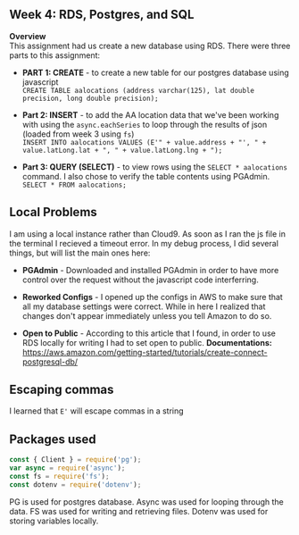 ## Week 4: RDS, Postgres, and SQL

<b>Overview</b><br>
This assignment had us create a new database using RDS.
There were three parts to this assignment:<br />

- <b>PART 1: CREATE</b> - to create a new table for our postgres database using javascript<br />
```CREATE TABLE aalocations (address varchar(125), lat double precision, long double precision);```<br>

- <b>Part 2: INSERT</b> - to add the AA location data that we've been working with using the ```async.eachSeries``` 
to loop through the results of json (loaded from week 3 using ``fs``)<br />
```INSERT INTO aalocations VALUES (E'" + value.address + "', " + value.latLong.lat + ", " + value.latLong.lng + ");```<br>

- <b>Part 3: QUERY (SELECT)</b> - to view rows using the ```SELECT * aalocations``` command. I also chose to verify 
the table contents using PGAdmin.<br>
```SELECT * FROM aalocations;```<br>

## Local Problems
I am using a local instance rather than Cloud9.
As soon as I ran the js file in the terminal I recieved a timeout error. 
In my debug process, I did several things, but will list the main ones here:<br /> 

- <b>PGAdmin</b> - 
Downloaded and installed PGAdmin in order to have more control over the
request without the javascript code interferring.<br>

- <b>Reworked Configs</b> - 
I opened up the configs in AWS to make sure that all my database settings were correct. 
While in here I realized that changes don't appear immediately unless you tell 
Amazon to do so.<br />

- <b>Open to Public</b> - 
According to this article that I found, in order to use RDS locally 
for writing I had to set open to public. 
<b>Documentations:</b> https://aws.amazon.com/getting-started/tutorials/create-connect-postgresql-db/ <br />


## Escaping commas
I learned that ```E'``` will escape commas in a string

## Packages used
```javascript
const { Client } = require('pg');
var async = require('async');  
const fs = require('fs');
const dotenv = require('dotenv');
```

PG is used for postgres database. Async was used for looping through the data.
FS was used for writing and retrieving files.
Dotenv was used for storing variables locally.